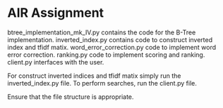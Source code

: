 # AIR Assignment

btree_implementation_mk_IV.py contains the code for the B-Tree implementation.
inverted_index.py contains code to construct inverted index and tfidf matix.
word_error_correction.py code to implement word error correction.
ranking.py code to implement scoring and ranking.
client.py interfaces with the user.

For construct inverted indices and tfidf matix simply run the inverted_index.py file.
To perform searches, run the client.py file.

Ensure that the file structure is appropriate.

